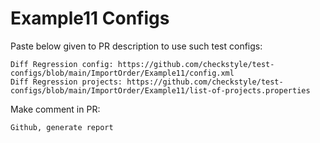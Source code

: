 # Example11 Configs
Paste below given to PR description to use such test configs:
```
Diff Regression config: https://github.com/checkstyle/test-configs/blob/main/ImportOrder/Example11/config.xml
Diff Regression projects: https://github.com/checkstyle/test-configs/blob/main/ImportOrder/Example11/list-of-projects.properties
```
Make comment in PR:
```
Github, generate report
```
